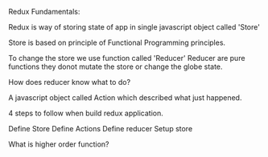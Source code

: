
Redux  Fundamentals:

Redux is way of storing state of app in single javascript object called 'Store'

Store is based on principle of  Functional Programming principles.

To change the store we use  function called 'Reducer'
Reducer are pure functions they donot mutate the store or change the  globe state.

How does reducer know what to do?

A javascript object called Action which described what just happened.

4 steps to follow when build redux application.

Define Store
Define Actions
Define reducer
Setup store


What is higher order function?
